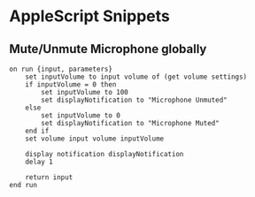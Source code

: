# AppleScript Snippets

## Mute/Unmute Microphone globally
```applescript
on run {input, parameters}
    set inputVolume to input volume of (get volume settings)
    if inputVolume = 0 then
        set inputVolume to 100
        set displayNotification to "Microphone Unmuted"
    else
        set inputVolume to 0
        set displayNotification to "Microphone Muted"
    end if
    set volume input volume inputVolume

    display notification displayNotification
    delay 1

    return input
end run
```
